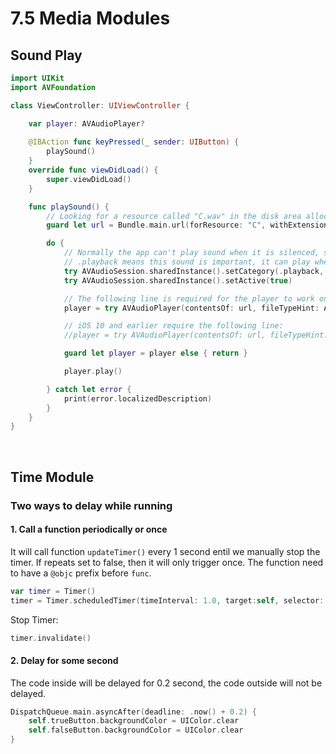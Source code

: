# 7.5 Media Modules

## Sound Play
```swift
import UIKit
import AVFoundation

class ViewController: UIViewController {

    var player: AVAudioPlayer?
    
    @IBAction func keyPressed(_ sender: UIButton) {
        playSound()
    }
    override func viewDidLoad() {
        super.viewDidLoad()
    }

    func playSound() {
        // Looking for a resource called "C.wav" in the disk area allocated for our app
        guard let url = Bundle.main.url(forResource: "C", withExtension: "wav") else { return }

        do {
            // Normally the app can't play sound when it is silenced, so we need to change its sound category to play sound.
            // .playback means this sound is important, it can play when phone is silenced.
            try AVAudioSession.sharedInstance().setCategory(.playback, mode: .default)
            try AVAudioSession.sharedInstance().setActive(true)

            // The following line is required for the player to work on iOS 11. Change the file type accordingly
            player = try AVAudioPlayer(contentsOf: url, fileTypeHint: AVFileType.mp3.rawValue)

            // iOS 10 and earlier require the following line:
            //player = try AVAudioPlayer(contentsOf: url, fileTypeHint: AVFileTypeMPEGLayer3)

            guard let player = player else { return }

            player.play()

        } catch let error {
            print(error.localizedDescription)
        }
    }
}
```
<br>

## Time Module
### Two ways to delay while running
#### 1. Call a function periodically or once <br>
It will call function ```updateTimer()``` every 1 second entil we manually stop the timer. If repeats set to false, then it will only trigger once. The function need to have a ```@objc``` prefix before ```func```.
```swift
var timer = Timer()
timer = Timer.scheduledTimer(timeInterval: 1.0, target:self, selector: #selector(updateTimer), userInfo:nil, repeats: true)
```
Stop Timer:
```swift
timer.invalidate()
```

#### 2. Delay for some second <br>
The code inside will be delayed for 0.2 second, the code outside will not be delayed.
```swift
DispatchQueue.main.asyncAfter(deadline: .now() + 0.2) {
    self.trueButton.backgroundColor = UIColor.clear
    self.falseButton.backgroundColor = UIColor.clear
}
```
